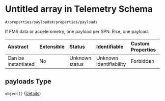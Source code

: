 # Untitled array in Telemetry Schema

```txt
#/properties/payloads#/properties/payloads
```

If FMS data or accelerometry, one payload per SPN. Else, one payload.

| Abstract            | Extensible | Status         | Identifiable            | Custom Properties | Additional Properties | Access Restrictions | Defined In                                                                   |
| :------------------ | :--------- | :------------- | :---------------------- | :---------------- | :-------------------- | :------------------ | :--------------------------------------------------------------------------- |
| Can be instantiated | No         | Unknown status | Unknown identifiability | Forbidden         | Allowed               | none                | [telemetry.json*](../../schema/sensor/telemetry.json "open original schema") |

## payloads Type

`object[]` ([Details](telemetry-properties-payloads-items.md))
